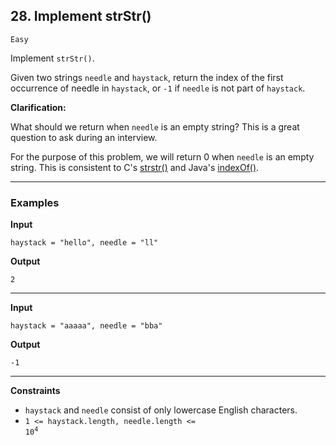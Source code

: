 ## 28. Implement strStr()

`Easy`

Implement `strStr()`.

Given two strings `needle` and `haystack`, return the index of the first occurrence of needle in `haystack`, or `-1` if `needle` is not part of `haystack`.

**Clarification:**

What should we return when `needle` is an empty string? This is a great question to ask during an interview.

For the purpose of this problem, we will return 0 when `needle` is an empty string. This is consistent to C's [strstr()](http://www.cplusplus.com/reference/cstring/strstr/) and Java's [indexOf()](https://docs.oracle.com/javase/7/docs/api/java/lang/String.html#indexOf(java.lang.String)).

---

### Examples

**Input**
```
haystack = "hello", needle = "ll"
```

**Output**
```
2
```

---

**Input**
```
haystack = "aaaaa", needle = "bba"
```

**Output**
```
-1
```

---

**Constraints**
* `haystack` and `needle` consist of only lowercase English characters.
* <code>1 <= haystack.length, needle.length <= 10<sup>4</sup></code>
